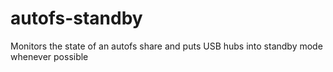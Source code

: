 # autofs-standby
Monitors the state of an autofs share and puts USB hubs into standby mode whenever possible

